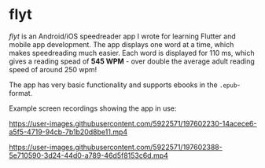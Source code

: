 # flyt

_flyt_ is an Android/iOS speedreader app I wrote for learning Flutter and mobile app development.
The app displays one word at a time, which makes speedreading much easier.
Each word is displayed for 110 ms, which gives a reading spead of **545 WPM** - over double the average adult reading speed of around 250 wpm!

The app has very basic functionality and supports ebooks in the `.epub`-format.

Example screen recordings showing the app in use:

https://user-images.githubusercontent.com/5922571/197602230-14acece6-a5f5-4719-94cb-7b1b20d8be11.mp4



https://user-images.githubusercontent.com/5922571/197602388-5e710590-3d24-44d0-a789-46d5f8153c6d.mp4
